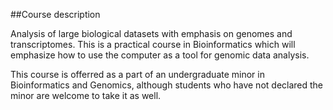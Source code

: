 ##Course description

Analysis of large biological datasets with emphasis on genomes and transcriptomes. This is a practical course in Bioinformatics which will emphasize how to use the computer as a tool for genomic data analysis.

This course is offerred as a part of an undergraduate minor in Bioinformatics and Genomics, although students who have not declared the minor are welcome to take it as well.


